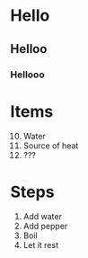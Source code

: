 # Hello
## Helloo
### Hellooo

# Items
10. Water
9. Source of heat
8. ???

# Steps
1. Add water
2. Add pepper
3. Boil
4. Let it rest


